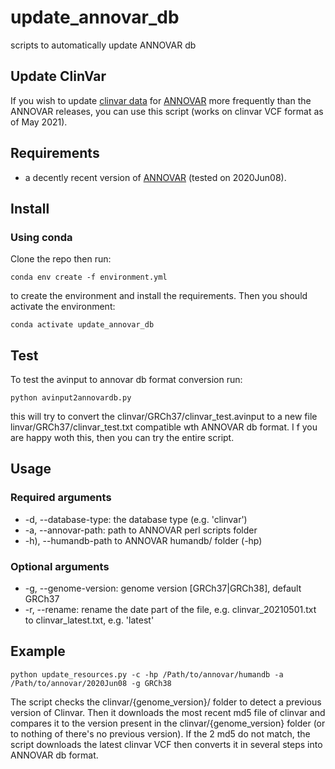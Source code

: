 # update_annovar_db
scripts to automatically update ANNOVAR db


## Update ClinVar

If you wish to update [clinvar data](https://www.ncbi.nlm.nih.gov/clinvar/) for [ANNOVAR](https://annovar.openbioinformatics.org/en/latest/) more frequently than the ANNOVAR releases, you can use this script (works on clinvar VCF format as of May 2021).

## Requirements

- a decently recent version of [ANNOVAR](https://annovar.openbioinformatics.org/en/latest/) (tested on 2020Jun08).


## Install

### Using conda

Clone the repo then run:

`conda env create -f environment.yml`

to create the environment and install the requirements. Then you should activate the environment:

`conda activate update_annovar_db`

## Test


To test the avinput to annovar db format conversion run:

`python avinput2annovardb.py`

this will try to convert the clinvar/GRCh37/clinvar_test.avinput to a new file linvar/GRCh37/clinvar_test.txt compatible wth ANNOVAR db format. I f you are happy woth this, then you can try the entire script.

## Usage

### Required arguments

- -d, --database-type: the database type (e.g. 'clinvar')
- -a, --annovar-path: path to ANNOVAR perl scripts folder
- -h), --humandb-path to ANNOVAR humandb/ folder (-hp)

### Optional arguments

- -g, --genome-version: genome version [GRCh37|GRCh38], default GRCh37
- -r, --rename: rename the date part of the file, e.g. clinvar_20210501.txt to clinvar_latest.txt, e.g. 'latest'

## Example

`python update_resources.py -c -hp /Path/to/annovar/humandb -a /Path/to/annovar/2020Jun08 -g GRCh38`

The script checks the clinvar/{genome_version}/ folder to detect a previous version of Clinvar. Then it downloads the most recent md5 file of clinvar and compares it to the version present in the clinvar/{genome_version} folder (or to nothing of there's no previous version). If the 2 md5 do not match, the script downloads the latest clinvar VCF then converts it in several steps into ANNOVAR db format.
